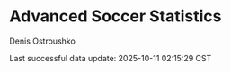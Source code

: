 # Advanced Soccer Statistics
Denis Ostroushko

<!-- gfm -->

Last successful data update: 2025-10-11 02:15:29 CST
